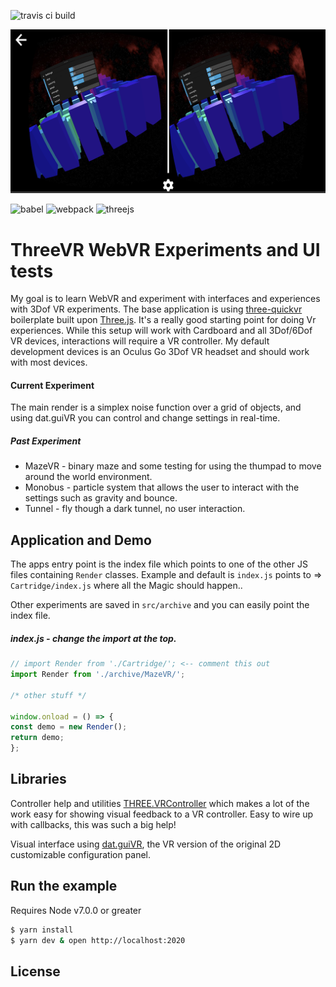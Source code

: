 ![travis ci build](https://travis-ci.org/pjkarlik/DepthCycle.svg?branch=master)

![ThreeVR](./splash.png)

![babel](https://img.shields.io/badge/three--quickvr-1.2.0-green.svg?style=flat-square)
![webpack](https://img.shields.io/badge/webpack-3.6.0-51b1c5.svg?style=flat-square)
![threejs](https://img.shields.io/badge/threejs-0.96.0-c55197.svg?style=flat-square)

# ThreeVR WebVR Experiments and UI tests

  My goal is to learn WebVR and experiment with interfaces and experiences with 3Dof VR experiments. The base application is using [three-quickvr](https://github.com/halvves/three-quickvr) boilerplate built upon [Three.js](https://threejs.org/). It's a really good starting point for doing Vr experiences. While this setup will work with Cardboard and all 3Dof/6Dof VR devices, interactions will require a VR controller. My default development devices is an Oculus Go 3Dof VR headset and should work with most devices.

  #### Current Experiment
  The main render is a simplex noise function over a grid of objects, and using dat.guiVR you can control and change settings in real-time.

  ##### Past Experiment
  - MazeVR - binary maze and some testing for using the thumpad to move around the world environment. 
  - Monobus - particle system that allows the user to interact with the settings such as gravity and bounce. 
  - Tunnel - fly though a dark tunnel, no user interaction. 

 ## Application and Demo

  The apps entry point is the index file which points to one of the other JS files containing ```Render``` classes. Example and default is ```index.js``` points to => ```Cartridge/index.js``` where all the Magic should happen..

  Other experiments are saved in ```src/archive``` and you can easily point the index file. 

  ##### index.js - change the import at the top.
  ```javascript
// import Render from './Cartridge/'; <-- comment this out
import Render from './archive/MazeVR/';

/* other stuff */

window.onload = () => {
  const demo = new Render();
  return demo;
};
```

 ## Libraries
  Controller help and utilities [THREE.VRController](https://github.com/stewdio/THREE.VRController) which makes a lot of the work easy for showing visual feedback to a VR controller. Easy to wire up with callbacks, this was such a big help!
  
  Visual interface using [dat.guiVR](https://github.com/dataarts/dat.guiVR), the VR version of the original 2D customizable configuration panel.

## Run the example
  Requires Node v7.0.0 or greater


```bash
$ yarn install
$ yarn dev & open http://localhost:2020
```

## License
